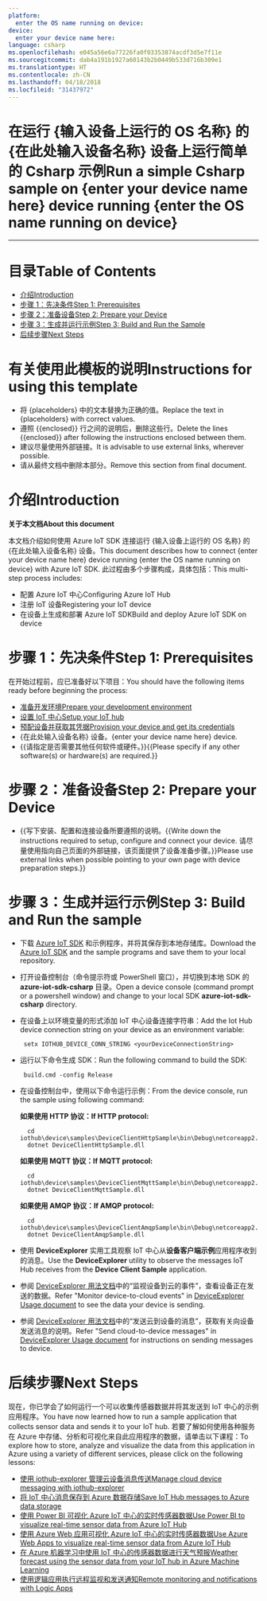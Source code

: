 ```yaml
---
platform:
  enter the OS name running on device: 
device:
  enter your device name here: 
language: csharp
ms.openlocfilehash: e045a56e6a77226fa0f03353874acdf3d5e7f11e
ms.sourcegitcommit: dab4a191b1927a60143b2b0449b533d716b309e1
ms.translationtype: HT
ms.contentlocale: zh-CN
ms.lasthandoff: 04/18/2018
ms.locfileid: "31437972"
---
```

<a name="run-a-simple-csharp-sample-on-enter-your-device-name-here-device-running-enter-the-os-name-running-on-device"></a><span data-ttu-id="2d922-101">在运行 {输入设备上运行的 OS 名称} 的 {在此处输入设备名称} 设备上运行简单的 Csharp 示例</span><span class="sxs-lookup"><span data-stu-id="2d922-101">Run a simple Csharp sample on {enter your device name here} device running {enter the OS name running on device}</span></span>
===
---

# <a name="table-of-contents"></a><span data-ttu-id="2d922-102">目录</span><span class="sxs-lookup"><span data-stu-id="2d922-102">Table of Contents</span></span>

-   [<span data-ttu-id="2d922-103">介绍</span><span class="sxs-lookup"><span data-stu-id="2d922-103">Introduction</span></span>](#Introduction)
-   [<span data-ttu-id="2d922-104">步骤 1：先决条件</span><span class="sxs-lookup"><span data-stu-id="2d922-104">Step 1: Prerequisites</span></span>](#Prerequisites)
-   [<span data-ttu-id="2d922-105">步骤 2：准备设备</span><span class="sxs-lookup"><span data-stu-id="2d922-105">Step 2: Prepare your Device</span></span>](#PrepareDevice)
-   [<span data-ttu-id="2d922-106">步骤 3：生成并运行示例</span><span class="sxs-lookup"><span data-stu-id="2d922-106">Step 3: Build and Run the Sample</span></span>](#Build)
-   [<span data-ttu-id="2d922-107">后续步骤</span><span class="sxs-lookup"><span data-stu-id="2d922-107">Next Steps</span></span>](#NextSteps)

# <a name="instructions-for-using-this-template"></a><span data-ttu-id="2d922-108">有关使用此模板的说明</span><span class="sxs-lookup"><span data-stu-id="2d922-108">Instructions for using this template</span></span>

-   <span data-ttu-id="2d922-109">将 {placeholders} 中的文本替换为正确的值。</span><span class="sxs-lookup"><span data-stu-id="2d922-109">Replace the text in {placeholders} with correct values.</span></span>
-   <span data-ttu-id="2d922-110">遵照 {{enclosed}} 行之间的说明后，删除这些行。</span><span class="sxs-lookup"><span data-stu-id="2d922-110">Delete the lines {{enclosed}} after following the instructions enclosed between them.</span></span>
-   <span data-ttu-id="2d922-111">建议尽量使用外部链接。</span><span class="sxs-lookup"><span data-stu-id="2d922-111">It is advisable to use external links, wherever possible.</span></span>
-   <span data-ttu-id="2d922-112">请从最终文档中删除本部分。</span><span class="sxs-lookup"><span data-stu-id="2d922-112">Remove this section from final document.</span></span>

<a name="Introduction"></a>
# <a name="introduction"></a><span data-ttu-id="2d922-113">介绍</span><span class="sxs-lookup"><span data-stu-id="2d922-113">Introduction</span></span>

<span data-ttu-id="2d922-114">**关于本文档**</span><span class="sxs-lookup"><span data-stu-id="2d922-114">**About this document**</span></span>

<span data-ttu-id="2d922-115">本文档介绍如何使用 Azure IoT SDK 连接运行 {输入设备上运行的 OS 名称} 的 {在此处输入设备名称} 设备。</span><span class="sxs-lookup"><span data-stu-id="2d922-115">This document describes how to connect {enter your device name here} device running {enter the OS name running on device} with Azure IoT SDK.</span></span> <span data-ttu-id="2d922-116">此过程由多个步骤构成，具体包括：</span><span class="sxs-lookup"><span data-stu-id="2d922-116">This multi-step process includes:</span></span>
-   <span data-ttu-id="2d922-117">配置 Azure IoT 中心</span><span class="sxs-lookup"><span data-stu-id="2d922-117">Configuring Azure IoT Hub</span></span>
-   <span data-ttu-id="2d922-118">注册 IoT 设备</span><span class="sxs-lookup"><span data-stu-id="2d922-118">Registering your IoT device</span></span>
-   <span data-ttu-id="2d922-119">在设备上生成和部署 Azure IoT SDK</span><span class="sxs-lookup"><span data-stu-id="2d922-119">Build and deploy Azure IoT SDK on device</span></span>

<a name="Prerequisites"></a>
# <a name="step-1-prerequisites"></a><span data-ttu-id="2d922-120">步骤 1：先决条件</span><span class="sxs-lookup"><span data-stu-id="2d922-120">Step 1: Prerequisites</span></span>

<span data-ttu-id="2d922-121">在开始过程前，应已准备好以下项目：</span><span class="sxs-lookup"><span data-stu-id="2d922-121">You should have the following items ready before beginning the process:</span></span>

-   <span data-ttu-id="2d922-122">[准备开发环境][setup-devbox-windows]</span><span class="sxs-lookup"><span data-stu-id="2d922-122">[Prepare your development environment][setup-devbox-windows]</span></span>
-   <span data-ttu-id="2d922-123">[设置 IoT 中心][lnk-setup-iot-hub]</span><span class="sxs-lookup"><span data-stu-id="2d922-123">[Setup your IoT hub][lnk-setup-iot-hub]</span></span>
-   <span data-ttu-id="2d922-124">[预配设备并获取其凭据][lnk-manage-iot-hub]</span><span class="sxs-lookup"><span data-stu-id="2d922-124">[Provision your device and get its credentials][lnk-manage-iot-hub]</span></span>
-   <span data-ttu-id="2d922-125">{在此处输入设备名称} 设备。</span><span class="sxs-lookup"><span data-stu-id="2d922-125">{enter your device name here} device.</span></span>
-   <span data-ttu-id="2d922-126">{{请指定是否需要其他任何软件或硬件。}}</span><span class="sxs-lookup"><span data-stu-id="2d922-126">{{Please specify if any other software(s) or hardware(s) are required.}}</span></span>

<a name="PrepareDevice"></a>
# <a name="step-2-prepare-your-device"></a><span data-ttu-id="2d922-127">步骤 2：准备设备</span><span class="sxs-lookup"><span data-stu-id="2d922-127">Step 2: Prepare your Device</span></span>

-   <span data-ttu-id="2d922-128">{{写下安装、配置和连接设备所要遵照的说明。</span><span class="sxs-lookup"><span data-stu-id="2d922-128">{{Write down the instructions required to setup, configure and connect your device.</span></span> <span data-ttu-id="2d922-129">请尽量使用指向自己页面的外部链接，该页面提供了设备准备步骤。}}</span><span class="sxs-lookup"><span data-stu-id="2d922-129">Please use external links when possible pointing to your own page with device preparation steps.}}</span></span>

<a name="Build"></a>
# <a name="step-3-build-and-run-the-sample"></a><span data-ttu-id="2d922-130">步骤 3：生成并运行示例</span><span class="sxs-lookup"><span data-stu-id="2d922-130">Step 3: Build and Run the sample</span></span>

-   <span data-ttu-id="2d922-131">下载 [Azure IoT SDK](https://github.com/Azure/azure-iot-sdk-csharp) 和示例程序，并将其保存到本地存储库。</span><span class="sxs-lookup"><span data-stu-id="2d922-131">Download the [Azure IoT SDK](https://github.com/Azure/azure-iot-sdk-csharp) and the sample programs and save them to your local repository.</span></span>
-   <span data-ttu-id="2d922-132">打开设备控制台（命令提示符或 PowerShell 窗口），并切换到本地 SDK 的 **azure-iot-sdk-csharp** 目录。</span><span class="sxs-lookup"><span data-stu-id="2d922-132">Open a device console (command prompt or a powershell window) and change to your local SDK **azure-iot-sdk-csharp** directory.</span></span>

-  <span data-ttu-id="2d922-133">在设备上以环境变量的形式添加 IoT 中心设备连接字符串：</span><span class="sxs-lookup"><span data-stu-id="2d922-133">Add the Iot Hub device connection string on your device as an environment variable:</span></span>

        setx IOTHUB_DEVICE_CONN_STRING <yourDeviceConnectionString>

-  <span data-ttu-id="2d922-134">运行以下命令生成 SDK：</span><span class="sxs-lookup"><span data-stu-id="2d922-134">Run the following command to build the SDK:</span></span>

        build.cmd -config Release
        
- <span data-ttu-id="2d922-135">在设备控制台中，使用以下命令运行示例：</span><span class="sxs-lookup"><span data-stu-id="2d922-135">From the device console, run the sample using following command:</span></span>

    <span data-ttu-id="2d922-136">**如果使用 HTTP 协议：**</span><span class="sxs-lookup"><span data-stu-id="2d922-136">**If HTTP protocol:**</span></span>

        cd iothub\device\samples\DeviceClientHttpSample\bin\Debug\netcoreapp2.0
        dotnet DeviceClientHttpSample.dll

    <span data-ttu-id="2d922-137">**如果使用 MQTT 协议：**</span><span class="sxs-lookup"><span data-stu-id="2d922-137">**If MQTT protocol:**</span></span>

        cd iothub\device\samples\DeviceClientMqttSample\bin\Debug\netcoreapp2.0
        dotnet DeviceClientMqttSample.dll
        
    <span data-ttu-id="2d922-138">**如果使用 AMQP 协议：**</span><span class="sxs-lookup"><span data-stu-id="2d922-138">**If AMQP protocol:**</span></span>

        cd iothub\device\samples\DeviceClientAmqpSample\bin\Debug\netcoreapp2.0
        dotnet DeviceClientAmqpSample.dll

-   <span data-ttu-id="2d922-139">使用 **DeviceExplorer** 实用工具观察 IoT 中心从**设备客户端示例**应用程序收到的消息。</span><span class="sxs-lookup"><span data-stu-id="2d922-139">Use the **DeviceExplorer** utility to observe the messages IoT Hub receives from the **Device Client Sample** application.</span></span>
-   <span data-ttu-id="2d922-140">参阅 [DeviceExplorer 用法文档](https://github.com/Azure/azure-iot-sdk-csharp/blob/master/tools/DeviceExplorer/doc/how_to_use_device_explorer.md)中的“监视设备到云的事件”，查看设备正在发送的数据。</span><span class="sxs-lookup"><span data-stu-id="2d922-140">Refer "Monitor device-to-cloud events" in [DeviceExplorer Usage document](https://github.com/Azure/azure-iot-sdk-csharp/blob/master/tools/DeviceExplorer/doc/how_to_use_device_explorer.md) to see the data your device is sending.</span></span>
-   <span data-ttu-id="2d922-141">参阅 [DeviceExplorer 用法文档](https://github.com/Azure/azure-iot-sdk-csharp/blob/master/tools/DeviceExplorer/doc/how_to_use_device_explorer.md)中的“发送云到设备的消息”，获取有关向设备发送消息的说明。</span><span class="sxs-lookup"><span data-stu-id="2d922-141">Refer "Send cloud-to-device messages" in [DeviceExplorer Usage document](https://github.com/Azure/azure-iot-sdk-csharp/blob/master/tools/DeviceExplorer/doc/how_to_use_device_explorer.md) for instructions on sending messages to device.</span></span>

<a name="NextSteps"></a>
# <a name="next-steps"></a><span data-ttu-id="2d922-142">后续步骤</span><span class="sxs-lookup"><span data-stu-id="2d922-142">Next Steps</span></span>

<span data-ttu-id="2d922-143">现在，你已学会了如何运行一个可以收集传感器数据并将其发送到 IoT 中心的示例应用程序。</span><span class="sxs-lookup"><span data-stu-id="2d922-143">You have now learned how to run a sample application that collects sensor data and sends it to your IoT hub.</span></span> <span data-ttu-id="2d922-144">若要了解如何使用各种服务在 Azure 中存储、分析和可视化来自此应用程序的数据，请单击以下课程：</span><span class="sxs-lookup"><span data-stu-id="2d922-144">To explore how to store, analyze and visualize the data from this application in Azure using a variety of different services, please click on the following lessons:</span></span>

-   <span data-ttu-id="2d922-145">[使用 iothub-explorer 管理云设备消息传送]</span><span class="sxs-lookup"><span data-stu-id="2d922-145">[Manage cloud device messaging with iothub-explorer]</span></span>
-   <span data-ttu-id="2d922-146">[将 IoT 中心消息保存到 Azure 数据存储]</span><span class="sxs-lookup"><span data-stu-id="2d922-146">[Save IoT Hub messages to Azure data storage]</span></span>
-   <span data-ttu-id="2d922-147">[使用 Power BI 可视化 Azure IoT 中心的实时传感器数据]</span><span class="sxs-lookup"><span data-stu-id="2d922-147">[Use Power BI to visualize real-time sensor data from Azure IoT Hub]</span></span>
-   <span data-ttu-id="2d922-148">[使用 Azure Web 应用可视化 Azure IoT 中心的实时传感器数据]</span><span class="sxs-lookup"><span data-stu-id="2d922-148">[Use Azure Web Apps to visualize real-time sensor data from Azure IoT Hub]</span></span>
-   <span data-ttu-id="2d922-149">[在 Azure 机器学习中使用 IoT 中心的传感器数据进行天气预报]</span><span class="sxs-lookup"><span data-stu-id="2d922-149">[Weather forecast using the sensor data from your IoT hub in Azure Machine Learning]</span></span>
-   <span data-ttu-id="2d922-150">[使用逻辑应用执行远程监视和发送通知]</span><span class="sxs-lookup"><span data-stu-id="2d922-150">[Remote monitoring and notifications with Logic Apps]</span></span>   

[使用 iothub-explorer 管理云设备消息传送]: https://docs.microsoft.com/en-us/azure/iot-hub/iot-hub-explorer-cloud-device-messaging
[Manage cloud device messaging with iothub-explorer]: https://docs.microsoft.com/en-us/azure/iot-hub/iot-hub-explorer-cloud-device-messaging
[将 IoT 中心消息保存到 Azure 数据存储]: https://docs.microsoft.com/en-us/azure/iot-hub/iot-hub-store-data-in-azure-table-storage
[Save IoT Hub messages to Azure data storage]: https://docs.microsoft.com/en-us/azure/iot-hub/iot-hub-store-data-in-azure-table-storage
[使用 Power BI 可视化 Azure IoT 中心的实时传感器数据]: https://docs.microsoft.com/en-us/azure/iot-hub/iot-hub-live-data-visualization-in-power-bi
[Use Power BI to visualize real-time sensor data from Azure IoT Hub]: https://docs.microsoft.com/en-us/azure/iot-hub/iot-hub-live-data-visualization-in-power-bi
[使用 Azure Web 应用可视化 Azure IoT 中心的实时传感器数据]: https://docs.microsoft.com/en-us/azure/iot-hub/iot-hub-live-data-visualization-in-web-apps
[Use Azure Web Apps to visualize real-time sensor data from Azure IoT Hub]: https://docs.microsoft.com/en-us/azure/iot-hub/iot-hub-live-data-visualization-in-web-apps
[在 Azure 机器学习中使用 IoT 中心的传感器数据进行天气预报]: https://docs.microsoft.com/en-us/azure/iot-hub/iot-hub-weather-forecast-machine-learning
[Weather forecast using the sensor data from your IoT hub in Azure Machine Learning]: https://docs.microsoft.com/en-us/azure/iot-hub/iot-hub-weather-forecast-machine-learning
[使用逻辑应用执行远程监视和发送通知]: https://docs.microsoft.com/en-us/azure/iot-hub/iot-hub-monitoring-notifications-with-azure-logic-apps
[Remote monitoring and notifications with Logic Apps]: https://docs.microsoft.com/en-us/azure/iot-hub/iot-hub-monitoring-notifications-with-azure-logic-apps
[setup-devbox-windows]: https://github.com/Azure/azure-iot-sdk-csharp/blob/master/doc/devbox_setup.md
[lnk-setup-iot-hub]: ../../setup_iothub.md
[lnk-manage-iot-hub]: ../../manage_iot_hub.md
